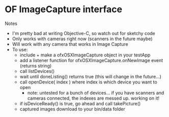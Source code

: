 OF ImageCapture interface
=======================================
Notes
* I'm pretty bad at writing Objective-C, so watch out for sketchy code
* Only works with cameras right now (scanners in the future maybe)
* Will work with any camera that works in Image Capture
* To use: 
 	- include + make a ofxOSXImageCapture object in your testApp
	- add a listener function for ofxOSXImageCapture.onNewImage event (returns string)
	- call listDevices()
	- wait until doneListing() returns true (this will change in the future...)
	- call openDevice( index ) where index is which device you want to open
		* note: untested for a bunch of devices... if you have scanners and cameras connected, the indexes are messed up. working on it!
	- if isDeviceReady() is true, go ahead and call takePicture()
	- captured images download to your bin/data folder 